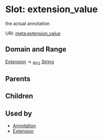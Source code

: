 
# Slot: extension_value


the actual annotation

URI: [meta:extension_value](https://w3id.org/biolink/biolinkml/meta/extension_value)


## Domain and Range

[Extension](Extension.md) ->  <sub>REQ</sub> [String](types/String.md)

## Parents


## Children


## Used by

 * [Annotation](Annotation.md)
 * [Extension](Extension.md)
